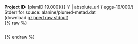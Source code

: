 **Project ID:** [plumID:19.000]({{ '/' | absolute_url }}eggs-19/000/)  
Stderr for source:  alanine/plumed-metad.dat   
(download [gzipped raw stdout](plumed-metad.dat.plumed.stdout.txt.gz))  
{% raw %}
<pre>
</pre>
{% endraw %}
